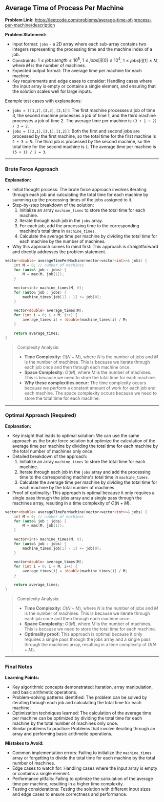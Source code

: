 ## Average Time of Process Per Machine
**Problem Link:** https://leetcode.com/problems/average-time-of-process-per-machine/description

**Problem Statement:**
- Input format: `jobs` - a 2D array where each sub-array contains two integers representing the processing time and the machine index of a job.
- Constraints: $1 \leq jobs.length \leq 10^5$, $1 \leq jobs[i][0] \leq 10^4$, $1 \leq jobs[i][1] \leq M$, where $M$ is the number of machines.
- Expected output format: The average time per machine for each machine.
- Key requirements and edge cases to consider: Handling cases where the input array is empty or contains a single element, and ensuring that the solution scales well for large inputs.

Example test cases with explanations:
- `jobs = [[1,2],[2,3],[3,1]]`: The first machine processes a job of time 3, the second machine processes a job of time 1, and the third machine processes a job of time 2. The average time per machine is `(3 + 1 + 2) / 3 = 2`.
- `jobs = [[2,1],[3,1],[1,2]]`: Both the first and second jobs are processed by the first machine, so the total time for the first machine is `2 + 3 = 5`. The third job is processed by the second machine, so the total time for the second machine is `1`. The average time per machine is `(5 + 1) / 2 = 3`.

---

### Brute Force Approach
**Explanation:**
- Initial thought process: The brute force approach involves iterating through each job and calculating the total time for each machine by summing up the processing times of the jobs assigned to it.
- Step-by-step breakdown of the solution:
  1. Initialize an array `machine_times` to store the total time for each machine.
  2. Iterate through each job in the `jobs` array.
  3. For each job, add the processing time to the corresponding machine's total time in `machine_times`.
  4. Calculate the average time per machine by dividing the total time for each machine by the number of machines.
- Why this approach comes to mind first: This approach is straightforward and directly addresses the problem statement.

```cpp
vector<double> averageTimePerMachine(vector<vector<int>>& jobs) {
    int M = 0; // number of machines
    for (auto& job : jobs) {
        M = max(M, job[1]);
    }
    
    vector<int> machine_times(M, 0);
    for (auto& job : jobs) {
        machine_times[job[1] - 1] += job[0];
    }
    
    vector<double> average_times(M);
    for (int i = 0; i < M; i++) {
        average_times[i] = (double)machine_times[i] / M;
    }
    
    return average_times;
}
```

> Complexity Analysis:
> - **Time Complexity:** $O(N + M)$, where $N$ is the number of jobs and $M$ is the number of machines. This is because we iterate through each job once and then through each machine once.
> - **Space Complexity:** $O(M)$, where $M$ is the number of machines. This is because we need to store the total time for each machine.
> - **Why these complexities occur:** The time complexity occurs because we perform a constant amount of work for each job and each machine. The space complexity occurs because we need to store the total time for each machine.

---

### Optimal Approach (Required)
**Explanation:**
- Key insight that leads to optimal solution: We can use the same approach as the brute force solution but optimize the calculation of the average time per machine by dividing the total time for each machine by the total number of machines only once.
- Detailed breakdown of the approach:
  1. Initialize an array `machine_times` to store the total time for each machine.
  2. Iterate through each job in the `jobs` array and add the processing time to the corresponding machine's total time in `machine_times`.
  3. Calculate the average time per machine by dividing the total time for each machine by the total number of machines.
- Proof of optimality: This approach is optimal because it only requires a single pass through the jobs array and a single pass through the machines array, resulting in a time complexity of $O(N + M)$.

```cpp
vector<double> averageTimePerMachine(vector<vector<int>>& jobs) {
    int M = 0; // number of machines
    for (auto& job : jobs) {
        M = max(M, job[1]);
    }
    
    vector<int> machine_times(M, 0);
    for (auto& job : jobs) {
        machine_times[job[1] - 1] += job[0];
    }
    
    vector<double> average_times(M);
    for (int i = 0; i < M; i++) {
        average_times[i] = (double)machine_times[i] / M;
    }
    
    return average_times;
}
```

> Complexity Analysis:
> - **Time Complexity:** $O(N + M)$, where $N$ is the number of jobs and $M$ is the number of machines. This is because we iterate through each job once and then through each machine once.
> - **Space Complexity:** $O(M)$, where $M$ is the number of machines. This is because we need to store the total time for each machine.
> - **Optimality proof:** This approach is optimal because it only requires a single pass through the jobs array and a single pass through the machines array, resulting in a time complexity of $O(N + M)$.

---

### Final Notes

**Learning Points:**
- Key algorithmic concepts demonstrated: Iteration, array manipulation, and basic arithmetic operations.
- Problem-solving patterns identified: The problem can be solved by iterating through each job and calculating the total time for each machine.
- Optimization techniques learned: The calculation of the average time per machine can be optimized by dividing the total time for each machine by the total number of machines only once.
- Similar problems to practice: Problems that involve iterating through an array and performing basic arithmetic operations.

**Mistakes to Avoid:**
- Common implementation errors: Failing to initialize the `machine_times` array or forgetting to divide the total time for each machine by the total number of machines.
- Edge cases to watch for: Handling cases where the input array is empty or contains a single element.
- Performance pitfalls: Failing to optimize the calculation of the average time per machine, resulting in a higher time complexity.
- Testing considerations: Testing the solution with different input sizes and edge cases to ensure correctness and performance.